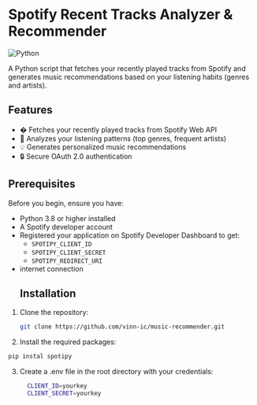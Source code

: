 # Spotify Recent Tracks Analyzer & Recommender

![Python](https://img.shields.io/badge/python-3.8%2B-blue)

A Python script that fetches your recently played tracks from Spotify and generates music recommendations based on your listening habits (genres and artists).

## Features

- � Fetches your recently played tracks from Spotify Web API
- 🧠 Analyzes your listening patterns (top genres, frequent artists)
- 💡 Generates personalized music recommendations
- 🔒 Secure OAuth 2.0 authentication


## Prerequisites

Before you begin, ensure you have:

- Python 3.8 or higher installed
- A Spotify developer account
- Registered your application on Spotify Developer Dashboard to get:
  - `SPOTIPY_CLIENT_ID`
  - `SPOTIPY_CLIENT_SECRET`
  - `SPOTIPY_REDIRECT_URI`
- internet connection
  ## Installation

1. Clone the repository:
   ```bash
   git clone https://github.com/vinn-ic/music-recommender.git

2. Install the required packages:
  ```bash
  pip instal spotipy
  ```
3. Create a .env file in the root directory with your credentials:
   ```bash
     CLIENT_ID=yourkey
     CLIENT_SECRET=yourkey
   ```
